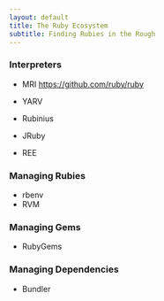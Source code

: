 ```yaml
---
layout: default
title: The Ruby Ecosystem
subtitle: Finding Rubies in the Rough
---
```


### Interpreters

- MRI
https://github.com/ruby/ruby

- YARV
- Rubinius
- JRuby
- REE

### Managing Rubies

- rbenv
- RVM

### Managing Gems

- RubyGems

### Managing Dependencies

- Bundler

